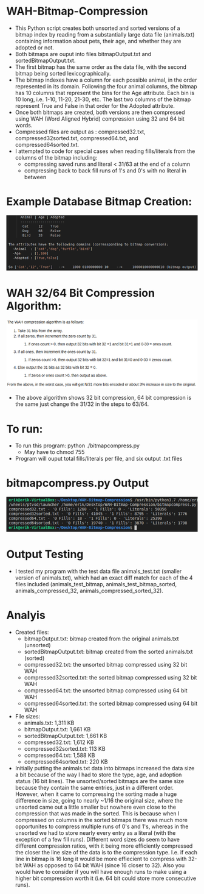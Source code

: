 # WAH-Bitmap-Compression
* This Python script creates both unsorted and sorted versions of a bitmap index by reading from a substantially large data file (animals.txt) containing information about pets, their age, and whether they are adopted or not. 
* Both bitmaps are ouput into files bitmapOutput.txt and sortedBitmapOutput.txt.
* The first bitmap has the same order as the data file, with the second bitmap being sorted lexicographically.
* The bitmap indexes have a column for each possible animal, in the order represented in its domain. Following the four animal columns, the bitmap has 10 columns that represent the bins for the Age attribute. Each bin is 10 long, i.e. 1-10, 11-20, 21-30, etc. The last two columns of the bitmap represent True and False in that order for the Adopted attribute. 
* Once both bitmaps are created, both versions are then compressed using WAH (Word Aligned Hybrid) compression using 32 and 64 bit words. 
* Compressed files are output as : compressed32.txt, compressed32sorted.txt, compressed64.txt, and compressed64sorted.txt.
* I attempted to code for special cases when reading fills/literals from the columns of the bitmap including:
    * compressing saved runs and literal < 31/63 at the end of a column
    * compressing back to back fill runs of 1's and 0's with no literal in between 
# Example Database Bitmap Creation:
![Alt text](/screenshots/sc2.png?raw=true "sc2")
# WAH 32/64 Bit Compression Algorithm:
![Alt text](/screenshots/sc3.png?raw=true "sc3")
* The above algorithm shows 32 bit compression, 64 bit compression is the same just change the 31/32 in the steps to 63/64.
# To run:
* To run this program: python ./bitmapcompress.py   
    * May have to chmod 755
* Program will ouput total fills/literals per file, and six output .txt files 
# bitmapcompress.py Output
![Alt text](/screenshots/sc1.png?raw=true "sc1")
# Output Testing
* I tested my program with the test data file animals_test.txt (smaller version of animals.txt), which had an exact diff match for each of the 4 files included (animals_test_bitmap, animals_test_bitmap_sorted, animals_compressed_32, animals_compressed_sorted_32).
# Analyis
* Created files:
    * bitmapOutput.txt: bitmap created from the original animals.txt (unsorted)
    * sortedBitmapOutput.txt: bitmap created from the sorted animals.txt (sorted)
    * compressed32.txt: the unsorted bitmap compressed using 32 bit WAH
    * compressed32sorted.txt: the sorted bitmap compressed using 32 bit WAH
    * compressed64.txt: the unsorted bitmap compressed using 64 bit WAH
    * compressed64sorted.txt: the sorted bitmap compressed using 64 bit WAH
* File sizes:
    * animals.txt:            1,311 KB
    * bitmapOutput.txt:       1,661 KB
    * sortedBitmapOutput.txt: 1,661 KB
    * compressed32.txt:       1,612 KB
    * compressed32sorted.txt: 113 KB
    * compressed64.txt:       1,588 KB
    * compressed64sorted.txt: 220 KB
* Initially putting the animals.txt data into bitmaps increased the data size a bit because of the way I had to store the type, age, and adoption status (16 bit lines). The unsorted/sorted bitmaps are the same size because they contain the same entries, just in a different order. However, when it came to compressing the sorting made a huge difference in size, going to nearly ~1/16 the original size, where the unsorted came out a little smaller but nowhere even close to the compression that was made in the sorted. This is because when I compressed on columns in the sorted bitmaps there was much more opportunites to compress multiple runs of 0's and 1's, whereas in the unsorted we had to store nearly every entry as a literal (with the exception of a few fill runs). Different word sizes do seem to have different compression ratios, with it being more efficiently compressed the closer the line size of the data is to the compression type. I.e. if each line in bitmap is 16 long it would be more effiecient to compress with 32-bit WAH as opposed to 64 bit WAH (since 16 closer to 32). Also you would have to consider if you will have enough runs to make using a higher bit compression worth it (i.e. 64 bit could store more consecutive runs).
